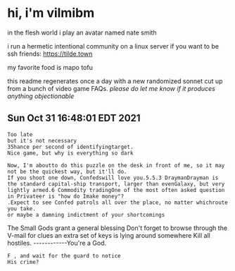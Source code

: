 # hi, i'm vilmibm

in the flesh world i play an avatar named nate smith

i run a hermetic intentional community on a linux server if you want to be ssh friends: https://tilde.town

my favorite food is mapo tofu

this readme regenerates once a day with a new randomized sonnet cut up from a bunch of video game FAQs.
_please do let me know if it produces anything objectionable_

## Sun Oct 31 16:48:01 EDT 2021

    Too late
    but it's not necessary
    35 hance per second of identifyingtarget.
    Nice game, but why is everything so dark
    
    Now, I'm aboutto do this puzzle on the desk in front of me, so it may not be the quickest way, but it'll do.
    If you shoot one down, Confedswill love you.5.5.3 DraymanDrayman is the standard capital-ship transport, larger than evenGalaxy, but very lightly armed.6 Commodity tradingOne of the most often asked question in Privateer is "how do Imake money"?
    .Expect to see Confed patrols all over the place, no matter whichroute you take.
    or maybe a damning indictment of your shortcomings
    
     The Small Gods grant a general blessing
    Don't forget to browse through the V-mail for clues an extra set of keys is lying around somewhere
    Kill all hostiles.
    ------------You're a God.
    
    F , and wait for the guard to notice
    His crime?
